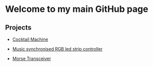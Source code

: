
# Welcome to my main GitHub page 

## Projects 
  
* [Cocktail Machine](https://maxime-a.github.io/Cocktail-Machine/)

* [Music synchronised RGB led strip controller](https://maxime-a.github.io/Music-synchronised-RGB-led-strip-controller/)

* [Morse Transceiver](https://maxime-a.github.io/Morse-Transceiver/)



